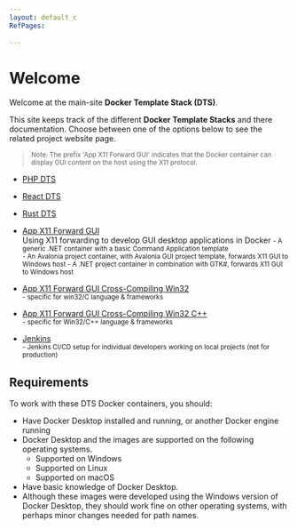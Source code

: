 ```yaml
---
layout: default_c
RefPages:
 
--- 
```



 
# Welcome
Welcome at the main-site **Docker Template Stack (DTS)**.

This site keeps track of the different **Docker Template Stacks** and there documentation. Choose between one of the options below to see the related project website page.
><small> Note: The prefix 'App X11 Forward GUI' indicates that the Docker container can display GUI content on the host using the X11 protocol. </small>

- [PHP DTS](https://nicojane.github.io/PHP-Development-Template-Stack/)
- [React DTS](https://nicojane.github.io/React-Development-Template-Stack/) 
- [Rust DTS](https://nicojane.github.io/Rust-Development-Template-Stack/)
- [App X11 Forward GUI](https://nicojane.github.io/APP-X11-Forward-Development-Template-Stack/) <br>
Using X11 forwarding to develop GUI desktop applications in Docker
  <small><span class="nje-ident" style="--nje-number-of-spaces: 4px;"/>- A generic .NET container with a basic Command Application template</small><br>
  <small><span class="nje-ident" style="--nje-number-of-spaces: 4px;"/>- An Avalonia project container, with Avalonia GUI project template, forwards X11 GUI to Windows host </small>
  <small><span class="nje-ident" style="--nje-number-of-spaces: 4px;"/>- A .NET project container in combination with GTK#, forwards X11 GUI to Windows host </small>



- [App X11 Forward GUI Cross-Compiling Win32](https://nicojane.github.io/APP-X11-Forward-win32-Development-Template-Stack/) <br>
  <small><span class="nje-ident" style="--nje-number-of-spaces: 4px;"/>- specific for win32/C language & frameworks  </small>
- [App X11 Forward GUI Cross-Compiling Win32 C++](https://nicojane.github.io/APP-X11-Forward-win32-CPP-Development-Template-Stack/) <br>
  <small><span class="nje-ident" style="--nje-number-of-spaces: 4px;"/>- specific for Win32/C++ language & frameworks  </small>
- [Jenkins](https://nicojane.github.io/Jenkins-Development-Stack/) <br>
  <small><span class="nje-ident" style="--nje-number-of-spaces: 4px;"/>- Jenkins CI/CD setup for individual developers working on local projects (not for production)</small>



## Requirements 
To work with these DTS Docker containers, you should:
- Have Docker Desktop installed and running, or another Docker engine running
- Docker Desktop and the images are supported on the following operating systems.
  - Supported on Windows
  - Supported on Linux
  - Supported on macOS
- Have basic knowledge of Docker Desktop.
- Although these images were developed using the Windows version of Docker Desktop, they should work fine on other operating systems, with perhaps minor changes needed for path names.
 